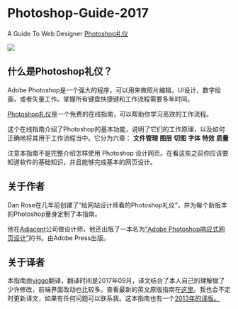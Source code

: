 # Photoshop-Guide-2017

A Guide To Web Designer  <a href="http://viggoz.com/photoshopetiquette">Photoshop礼仪</a>

![](http://7xnb6x.com1.z0.glb.clouddn.com/image/ps/Photoshop-Guide-2017.png)

<div class="content">
                                <h2>什么是Photoshop礼仪？</h2>
                                <p>Adobe Photoshop是一个强大的程序，可以用来做照片编辑，UI设计，数字绘画，或者矢量工作。掌握所有键盘快捷键和工作流程需要多年时间。</p>
                                <p><a href="http://viggoz.com/photoshopetiquette">Photoshop礼仪</a>是一个免费的在线指南，可以帮助你学习高效的工作流程。</p>
                                <p>这个在线指南介绍了Photoshop的基本功能，说明了它们的工作原理，以及如何正确地将其用于工作流程当中。它分为六章： <strong>文件管理</strong> <strong>图层</strong> <strong>切图</strong> <strong>字体</strong> <strong>特效</strong> <strong>质量</strong></p>
                                <p>注意本指南不是完整介绍怎样使用 Photoshop 设计网页。在看这些之前你应该要知道软件的基础知识，并且能够完成基本的网页设计。</p>
                            </div>
                        </div>
                        <div class="content-container content-text odd first">
                            <div class="content">
                                <h2>关于作者</h2>
                                <p>Dan Rose在几年前创建了“给网站设计师看的Photoshop礼仪”，并为每个新版本的Photoshop量身定制了本指南。</p>
                                <p>他在<a href="http://weareadjacent.com/" target="_blank">Adjacent</a>公司做设计师，他还出版了一本名为<a href="http://www.adobepress.com/store/responsive-web-design-with-adobe-photoshop-9780134035635" target="_blank">“Adobe Photoshop响应式网页设计”</a>的书。由Adobe Press出版。</p>
                            </div>
                        </div>
                        <div class="content-container content-text even last">
                            <div class="content">
                                <h2>关于译者</h2>
                                <p>本指南由<a href="http://viggoz.com" target="_blank">viggo</a>翻译，翻译时间是2017年09月，译文结合了本人自己的理解做了少许修改，前端界面改动也比较多。查看最新的英文原版指南在<a href="http://photoshopetiquette.com/">这里</a>。我也会不定时更新译文，如果有任何问题可以联系我。这本指南也有一个<a href="http://hao.uisdc.com/ps/">2013年的译版。</a></p>


